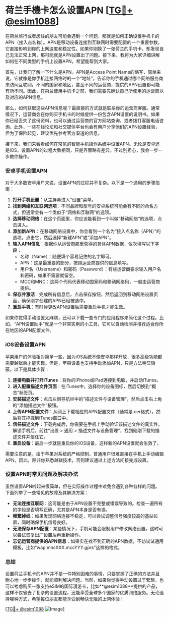 # 荷兰手機卡怎么设置APN [[TG💪+ @esim1088](https://t.me/s/esim1088)]

在荷兰旅行或者居住的朋友可能会遇到一个问题，那就是如何正确设置手机卡的APN（接入点名称）。APN是移动设备连接到互联网时需要配置的一个重要参数，它直接影响到你的上网速度和稳定性。如果你刚换了一张荷兰的手机卡，却发现自己无法正常上网，那可能就是APN设置出了问题。接下来，我将为大家详细讲解如何在不同类型的手机上设置APN，希望能帮到大家。

首先，让我们了解一下什么是APN。APN是Access Point Name的缩写，简单来说，它就像是你手机连接网络时的一个“地址”，告诉你的手机通过哪个网络服务商来访问互联网。不同的国家和地区，甚至不同的运营商，提供的APN设置都可能有所不同。因此，在荷兰使用手机卡之前，我们需要先确认自己所使用的运营商以及对应的APN信息。

那么，如何获取这些APN信息呢？最直接的方式就是联系你的运营商客服。通常情况下，运营商会在你购买手机卡的时候提供一份包含APN设置的说明书。如果你已经丢失了这份资料，也可以通过运营商的官方网站查询，或者拨打客服电话咨询。此外，一些在线论坛和社交媒体平台也会有用户分享他们的APN设置经验，但为了保险起见，建议优先参考官方渠道的信息。

接下来，我们来看看如何在常见的智能手机操作系统中设置APN。无论是安卓还是iOS，设置APN的过程大致相同，只是界面略有差异。不过别担心，我会一步一步教你操作。

### 安卓手机设置APN

对于大多数安卓用户来说，设置APN的过程并不复杂。以下是一个通用的步骤指南：

1. **打开手机设置**：从主屏幕进入“设置”菜单。
2. **找到网络和互联网选项**：不同品牌和型号的安卓系统可能会有不同的命名方式，但通常会有一个类似于“网络和互联网”的选项。
3. **选择移动网络**：在这个页面里，你应该能看到一个叫做“移动网络”的选项，点击进入。
4. **添加新APN**：在移动网络设置中，你会看到一个名为“接入点名称（APN）”的选项。点击它，然后选择“新建APN”或“添加APN”。
5. **输入APN信息**：根据你从运营商那里获得的具体APN数据，依次填写以下字段：
   - 名称（Name）：随便填个容易记住的名字即可。
   - APN：这是最重要的部分，按照运营商提供的信息填写。
   - 用户名（Username）和密码（Password）：有些运营商要求输入用户名和密码，如果不需要就留空。
   - MCC和MNC：这两个代码代表移动国家码和移动网络码，一般由运营商提供。
6. **保存并激活**：完成所有信息后，点击保存按钮，然后返回到移动网络设置页面，确保刚才创建的APN已经被选中。
7. **重启手机**：有时候更改APN设置后需要重启手机才能生效。

如果你觉得手动设置太麻烦，还可以下载一些专门的应用程序来简化这个过程。比如，“APN设置助手”就是一个非常实用的小工具，它可以自动检测并推荐适合你所在地区的APN配置文件。

### iOS设备设置APN

苹果用户的体验相对简单一些，因为iOS系统不像安卓那样开放，很多高级功能都需要越狱后才能实现。但是，苹果设备也支持手动添加APN，只是方法稍显隐蔽。以下是具体步骤：

1. **连接电脑并打开iTunes**：将你的iPhone或iPad连接到电脑，并启动iTunes。
2. **进入配置描述文件页面**：在iTunes中，选择你的设备图标，然后切换到“概览”标签页。
3. **安装描述文件**：点击左侧导航栏中的“描述文件与设备管理”，然后点击右上角的“添加描述文件”按钮。
4. **上传APN配置文件**：从网上下载相应的APN配置文件（通常是.cer格式），然后将其拖拽到iTunes窗口中。
5. **信任描述文件**：下载完成后，你需要在手机上手动验证该描述文件的真实性。解锁手机后，前往“设置 > 通用 > 描述文件与设备管理”，找到刚刚下载的描述文件并信任它。
6. **重启设备**：最后一步就是重启你的iOS设备，这样新的APN设置就会生效了。

需要注意的是，由于苹果对系统的严格控制，普通用户很难直接在手机上手动编辑APN。因此，除非你熟悉越狱技术，否则建议通过上述方法间接完成设置。

### 设置APN时常见问题及解决办法

虽然设置APN听起来很简单，但在实际操作过程中难免会遇到各种各样的问题。下面列举了一些常见的故障及其解决方案：

- **无法连接互联网**：这可能是由于APN设置不完整或错误导致的。检查一遍所有的字段是否填写正确，尤其是APN本身是否有误。
- **频繁掉线**：如果发现网络连接不稳定，可以尝试调整信号强度较高的基站位置，同时确保手机信号良好。
- **无法保存APN配置**：某些情况下，手机可能会限制用户修改网络设置。这时可以尝试恢复出厂设置后再重新操作。
- **忘记运营商提供的APN信息**：如果实在找不到正确的APN数据，不妨试试通用模板，比如“wap.mncXXX.mccYYY.gprs”这样的格式。

### 总结

设置荷兰手机卡的APN并不是一件特别困难的事情，只要掌握了正确的方法并且耐心地一步步操作，就能顺利解决问题。当然，如果你觉得手动设置过于繁琐，也可以考虑购买一张支持eSIM的国际漫游卡，比如**@esim1088**提供的产品，这样不仅省去了复杂的设置流程，还能享受全球多个国家的优质网络服务。无论选择哪种方式，希望每位朋友都能享受到畅快无阻的上网体验！

[[TG💪+ @esim1088](https://t.me/s/esim1088) ![Image](https://i.postimg.cc/4NQfJmqS/Snipaste-2025-05-13-00-14-12.png)]